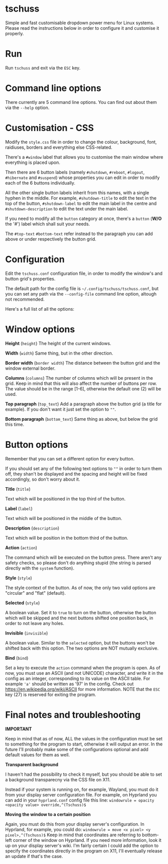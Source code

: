 # tschuss
Simple and fast customisable dropdown power menu for Linux systems.
Please read the instructions below in order to configure it and customise it properly.

# Run

Run `tschuss` and exit via the `ESC` key.

# Command line options

There currently are 5 command line options. You can find out about them via the `--help` option.

# Customisation - CSS
Modify the `style.css` file in order to change the colour, background, font, raidiuses, borders and everything else CSS-related.

There's a `#window` label that allows you to customise the main window where everything is placed upon.

Then there are 6 button labels (namely `#shutdown`, `#reboot`, `#logout`, `#hibernate` and `#suspend`) 
whose properties you can edit in order to modify each of the 6 buttons individually. 

All the other single button labels inherit from this names, with a single hyphen in the middle.
For example, `#shutdown-title` to edit the text in the top of the button, `#shutdown-label` to edit the main label in the centre and `#shutdown-description` to edit the text under the main label.

If you need to modify all the `button` category at once, there's a `button` (**W/O** the '#') label which shall suit your needs.

The `#top-text` `#bottom-text` refer instead to the paragraph you can add above or under respectively the button grid.

# Configuration

Edit the `tschuss.conf` configuration file, in order to modify the window's and button grid's properties.

The default path for the config file is `~/.config/tschuss/tschuss.conf`, but you can set any path via the `--config-file` command line option, altough not recommended. 

Here's a full list of all the options:

# Window options

**Height** (`height`)
The height of the current windows.

**Width** (`width`)
Same thing, but in the other direction.

**Border width** (`border width`)
The distance between the button grid and the window external border.

**Columns** (`columns`)
The number of columns which will be present in the grid. Keep in mind that this will also affect the number of buttons per row. The value should be in the range [1-6], otherwise the default one (2) will be used.

**Top paragraph** (`top_text`)
Add a paragraph above the button grid (a title for example). If you don't want it just set the option to `""`.

**Bottom paragraph** (`bottom_text`)
Same thing as above, but below the grid this time.

# Button options

Remember that you can set a different option for every button.

If you should set any of the following text options to `""` in order to turn them off, they shan't be displayed and the spacing and height will be fixed accordingly, so don't worry about it.

**Title** (`title`)

Text which will be positioned in the top third of the button. 


**Label** (`label`)

Text which will be positioned in the middle of the button. 

**Description** (`description`)

Text which will be position in the bottom third of the button.

**Action** (`action`)

The command which will be executed on the button press. There aren't any safety checks, so please don't do anything stupid (the string is parsed directly with the `system` function).

**Style** (`style`)

The style context of the button. As of now, the only two valid options are "circular" and "flat" (default). 

**Selected** (`style`)

A boolean value. Set it to `true` to turn on the button, otherwise the button which will be skipped and the next buttons shifted one position back, in order to not leave any holes.

**Invisible** (`invisible`)

A boolean value. Similar to the `selected` option, but the buttons won't be shifted back with this option. The two options are NOT mutually exclusive.

**Bind** (`bind`)

Set a key to execute the `action` command when the program is open. As of now, you must use an ASCII (and not UNICODE) character, and write it in the config as an integer, corresponding to its value on the ASCII table. For example `'a'` should be written as '97' in the config.
Check out https://en.wikipedia.org/wiki/ASCII for more information.
NOTE that the `ESC` key (27) is reserved for exiting the program.


# Final notes and troubleshooting

**IMPORTANT**

Keep in mind that as of now, ALL the values in the configuration must be set to something for the program to start, otherwise it will output an error. In the future I'll probably make some of the configurations optional and add default values for them as well.

**Transparent background**

I haven't had the possibility to check it myself, but you should be able to set a background transparecny via the CSS file on X11.

Instead if your system is running on, for example, Wayland, you must do it from your display server configuration file.
For example, on Hyprland you can add in your `hyprland.conf` config file this line:
`windowrule = opacity <opacity value> override,^(Tschuss)$`

**Moving the window to a certain position**

Again, you must do this from your display server's configuration. 
In Hyprland, for example, you could do:
`windowrule = move <x pixel> <y pixel>,^(Tschuss)$`
Keep in mind that coordinates are referring to bottom-left corner of the window on Hyprland.
If you need more information, look it up on your display server's wiki.
I'm fairly certain I could add the option to specify the coordinates directly in the program on X11, I'll eventually release an update if that's the case.

